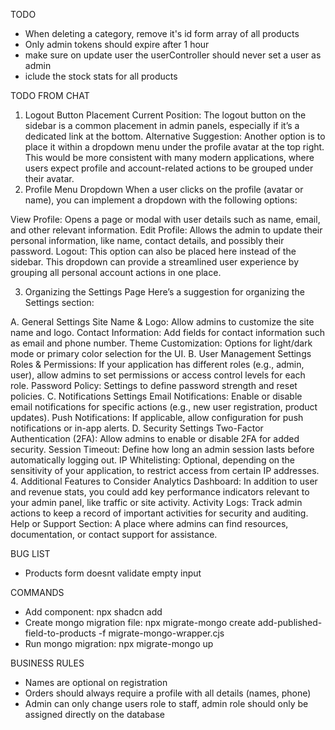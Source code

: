 TODO
- When deleting a category, remove it's id form array of all products
- Only admin tokens should expire after 1 hour
- make sure on update user the userController should never set a user as admin
- iclude the stock stats for all products

TODO FROM CHAT
1. Logout Button Placement
Current Position: The logout button on the sidebar is a common placement in admin panels, especially if it’s a dedicated link at the bottom.
Alternative Suggestion: Another option is to place it within a dropdown menu under the profile avatar at the top right. This would be more consistent with many modern applications, where users expect profile and account-related actions to be grouped under their avatar.
2. Profile Menu Dropdown
When a user clicks on the profile (avatar or name), you can implement a dropdown with the following options:

View Profile: Opens a page or modal with user details such as name, email, and other relevant information.
Edit Profile: Allows the admin to update their personal information, like name, contact details, and possibly their password.
Logout: This option can also be placed here instead of the sidebar.
This dropdown can provide a streamlined user experience by grouping all personal account actions in one place.

3. Organizing the Settings Page
Here’s a suggestion for organizing the Settings section:

A. General Settings
Site Name & Logo: Allow admins to customize the site name and logo.
Contact Information: Add fields for contact information such as email and phone number.
Theme Customization: Options for light/dark mode or primary color selection for the UI.
B. User Management Settings
Roles & Permissions: If your application has different roles (e.g., admin, user), allow admins to set permissions or access control levels for each role.
Password Policy: Settings to define password strength and reset policies.
C. Notifications Settings
Email Notifications: Enable or disable email notifications for specific actions (e.g., new user registration, product updates).
Push Notifications: If applicable, allow configuration for push notifications or in-app alerts.
D. Security Settings
Two-Factor Authentication (2FA): Allow admins to enable or disable 2FA for added security.
Session Timeout: Define how long an admin session lasts before automatically logging out.
IP Whitelisting: Optional, depending on the sensitivity of your application, to restrict access from certain IP addresses.
4. Additional Features to Consider
Analytics Dashboard: In addition to user and revenue stats, you could add key performance indicators relevant to your admin panel, like traffic or site activity.
Activity Logs: Track admin actions to keep a record of important activities for security and auditing.
Help or Support Section: A place where admins can find resources, documentation, or contact support for assistance.

BUG LIST
- Products form doesnt validate empty input

COMMANDS
- Add component: npx shadcn add
- Create mongo migration file: npx migrate-mongo create add-published-field-to-products -f migrate-mongo-wrapper.cjs
- Run mongo migration: npx migrate-mongo up

BUSINESS RULES
- Names are optional on registration
- Orders should always require a profile with all details (names, phone)
- Admin can only change users role to staff, admin role should only be assigned directly on the database
